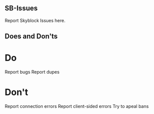 ## SB-Issues
Report Skyblock Issues here.
## Does and Don'ts
# Do
 Report bugs
 Report dupes
# Don't
 Report connection errors
 Report client-sided errors
 Try to apeal bans
